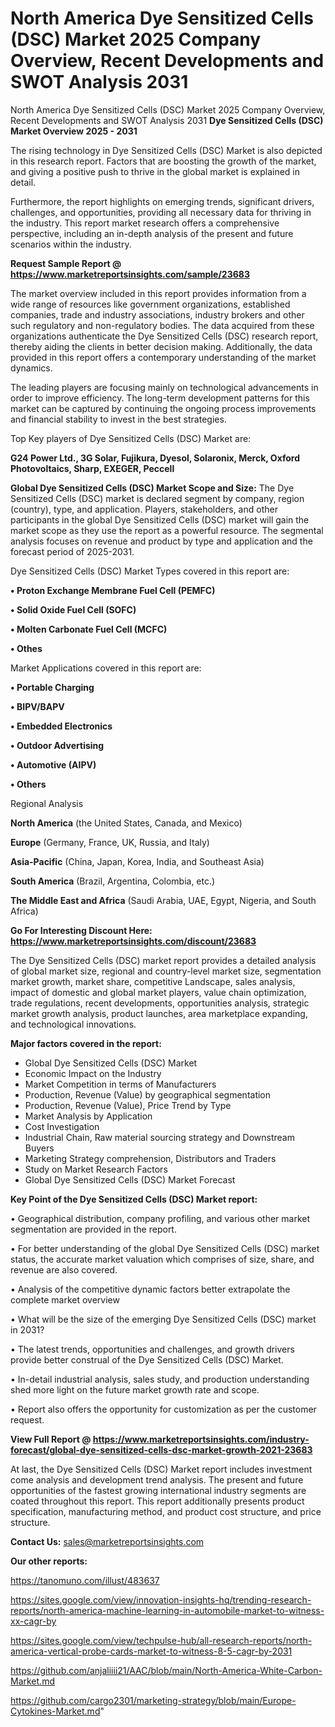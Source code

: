 # North America Dye Sensitized Cells (DSC) Market 2025 Company Overview, Recent Developments and SWOT Analysis 2031
North America Dye Sensitized Cells (DSC) Market 2025 Company Overview, Recent Developments and SWOT Analysis 2031
<Strong> Dye Sensitized Cells (DSC) Market Overview 2025 - 2031</strong>

The rising technology in Dye Sensitized Cells (DSC) Market is also depicted in this research report. Factors that are boosting the growth of the market, and giving a positive push to thrive in the global market is explained in detail.

Furthermore, the report highlights on emerging trends, significant drivers, challenges, and opportunities, providing all necessary data for thriving in the industry. This report market research offers a comprehensive perspective, including an in-depth analysis of the present and future scenarios within the industry.

<strong>Request Sample Report @ <a href=https://www.marketreportsinsights.com/sample/23683>https://www.marketreportsinsights.com/sample/23683</a></strong>

The market overview included in this report provides information from a wide range of resources like government organizations, established companies, trade and industry associations, industry brokers and other such regulatory and non-regulatory bodies. The data acquired from these organizations authenticate the Dye Sensitized Cells (DSC) research report, thereby aiding the clients in better decision making. Additionally, the data provided in this report offers a contemporary understanding of the market dynamics.

The leading players are focusing mainly on technological advancements in order to improve efficiency. The long-term development patterns for this market can be captured by continuing the ongoing process improvements and financial stability to invest in the best strategies.

Top Key players of Dye Sensitized Cells (DSC) Market are:

<strong>G24 Power Ltd., 3G Solar, Fujikura, Dyesol, Solaronix, Merck, Oxford Photovoltaics, Sharp, EXEGER, Peccell</strong>

<strong><b>Global Dye Sensitized Cells (DSC) Market Scope and Size:</b></strong>
The Dye Sensitized Cells (DSC) market is declared segment by company, region (country), type, and application. Players, stakeholders, and other participants in the global Dye Sensitized Cells (DSC) market will gain the market scope as they use the report as a powerful resource. The segmental analysis focuses on revenue and product by type and application and the forecast period of 2025-2031.

Dye Sensitized Cells (DSC) Market Types covered in this report are:

<strong>• Proton Exchange Membrane Fuel Cell (PEMFC)

• Solid Oxide Fuel Cell (SOFC)

• Molten Carbonate Fuel Cell (MCFC)

• Othes</strong>

Market Applications covered in this report are:

<strong>• Portable Charging

• BIPV/BAPV

• Embedded Electronics

• Outdoor Advertising

• Automotive (AIPV)

• Others</strong> 

Regional Analysis

<strong>North America</strong> (the United States, Canada, and Mexico)

<strong>Europe</strong> (Germany, France, UK, Russia, and Italy)

<strong>Asia-Pacific</strong> (China, Japan, Korea, India, and Southeast Asia)

<strong>South America</strong> (Brazil, Argentina, Colombia, etc.)

<strong>The Middle East and Africa</strong> (Saudi Arabia, UAE, Egypt, Nigeria, and South Africa)

<strong>Go For Interesting Discount Here: <a href=https://www.marketreportsinsights.com/discount/23683>https://www.marketreportsinsights.com/discount/23683</a></strong>

The Dye Sensitized Cells (DSC) market report provides a detailed analysis of global market size, regional and country-level market size, segmentation market growth, market share, competitive Landscape, sales analysis, impact of domestic and global market players, value chain optimization, trade regulations, recent developments, opportunities analysis, strategic market growth analysis, product launches, area marketplace expanding, and technological innovations.

<strong><b>Major factors covered in the report:</b></strong>
<ul>
  <li>Global Dye Sensitized Cells (DSC) Market </li>
  <li>Economic Impact on the Industry</li>
  <li>Market Competition in terms of Manufacturers</li>
  <li>Production, Revenue (Value) by geographical segmentation</li>
  <li>Production, Revenue (Value), Price Trend by Type</li>
  <li>Market Analysis by Application</li>
  <li>Cost Investigation</li>
  <li>Industrial Chain, Raw material sourcing strategy and Downstream Buyers</li>
  <li>Marketing Strategy comprehension, Distributors and Traders</li>
  <li>Study on Market Research Factors</li>
  <li>Global Dye Sensitized Cells (DSC) Market Forecast</li>
</ul>

<strong><b>Key Point of the Dye Sensitized Cells (DSC) Market report:</b></strong>

• Geographical distribution, company profiling, and various other market segmentation are provided in the report.

• For better understanding of the global Dye Sensitized Cells (DSC) market status, the accurate market valuation which comprises of size, share, and revenue are also covered.

• Analysis of the competitive dynamic factors better extrapolate the complete market overview

• What will be the size of the emerging Dye Sensitized Cells (DSC) market in 2031?

• The latest trends, opportunities and challenges, and growth drivers provide better construal of the Dye Sensitized Cells (DSC) Market.

• In-detail industrial analysis, sales study, and production understanding shed more light on the future market growth rate and scope.

• Report also offers the opportunity for customization as per the customer request.

<strong><b>View Full Report @ <a href=https://www.marketreportsinsights.com/industry-forecast/global-dye-sensitized-cells-dsc-market-growth-2021-23683>https://www.marketreportsinsights.com/industry-forecast/global-dye-sensitized-cells-dsc-market-growth-2021-23683</a></b></strong>


At last, the Dye Sensitized Cells (DSC) Market report includes investment come analysis and development trend analysis. The present and future opportunities of the fastest growing international industry segments are coated throughout this report. This report additionally presents product specification, manufacturing method, and product cost structure, and price structure.

<strong>Contact Us:</strong>
sales@marketreportsinsights.com

<strong>Our other reports:</strong>

<a href=https://tanomuno.com/illust/483637>https://tanomuno.com/illust/483637</a>

<a href=https://sites.google.com/view/innovation-insights-hq/trending-research-reports/north-america-machine-learning-in-automobile-market-to-witness-xx-cagr-by>https://sites.google.com/view/innovation-insights-hq/trending-research-reports/north-america-machine-learning-in-automobile-market-to-witness-xx-cagr-by</a>

<a href=https://sites.google.com/view/techpulse-hub/all-research-reports/north-america-vertical-probe-cards-market-to-witness-8-5-cagr-by-2031>https://sites.google.com/view/techpulse-hub/all-research-reports/north-america-vertical-probe-cards-market-to-witness-8-5-cagr-by-2031</a>

<a href=https://github.com/anjaliiii21/AAC/blob/main/North-America-White-Carbon-Market.md>https://github.com/anjaliiii21/AAC/blob/main/North-America-White-Carbon-Market.md</a>

<a href=https://github.com/cargo2301/marketing-strategy/blob/main/Europe-Cytokines-Market.md>https://github.com/cargo2301/marketing-strategy/blob/main/Europe-Cytokines-Market.md</a>"
